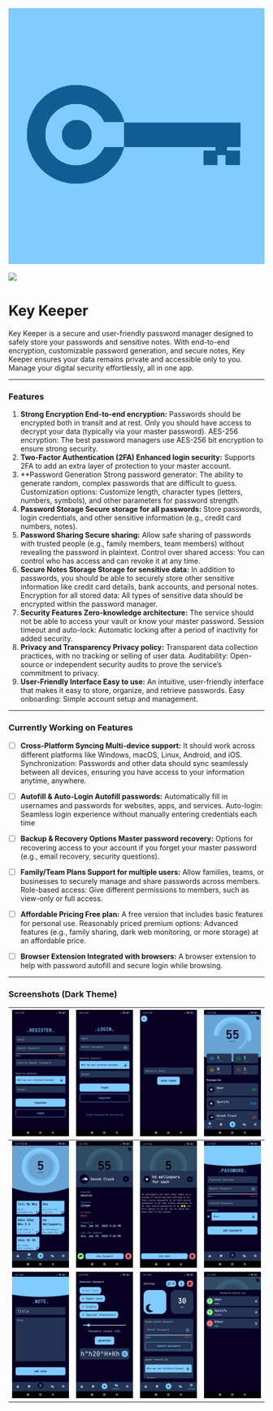 ![App Logo](resources/logo.png)

![](https://img.shields.io/date/?color=blue&logo=&label=26-Jan-25)

# Key Keeper

Key Keeper is a secure and user-friendly password manager designed to safely store your passwords and sensitive notes. With end-to-end encryption, customizable password generation, and secure notes, Key Keeper ensures your data remains private and accessible only to you. Manage your digital security effortlessly, all in one app.

---

### Features

1. **Strong Encryption End-to-end encryption:** Passwords should be encrypted both in transit and at rest. Only you should have access to decrypt your data (typically via your master password). AES-256 encryption: The best password managers use AES-256 bit encryption to ensure strong security.
2. **Two-Factor Authentication (2FA) Enhanced login security:** Supports 2FA to add an extra layer of protection to your master account.
3. **Password Generation Strong password generator: The ability to generate random, complex passwords that are difficult to guess. Customization options: Customize length, character types (letters, numbers, symbols), and other parameters for password strength.
4. **Password Storage Secure storage for all passwords:** Store passwords, login credentials, and other sensitive information (e.g., credit card numbers, notes).
5. **Password Sharing Secure sharing:** Allow safe sharing of passwords with trusted people (e.g., family members, team members) without revealing the password in plaintext. Control over shared access: You can control who has access and can revoke it at any time.
6. **Secure Notes Storage Storage for sensitive data:** In addition to passwords, you should be able to securely store other sensitive information like credit card details, bank accounts, and personal notes. Encryption for all stored data: All types of sensitive data should be encrypted within the password manager.
7. **Security Features Zero-knowledge architecture:** The service should not be able to access your vault or know your master password. Session timeout and auto-lock: Automatic locking after a period of inactivity for added security.
8. **Privacy and Transparency Privacy policy:** Transparent data collection practices, with no tracking or selling of user data. Auditability: Open-source or independent security audits to prove the service’s commitment to privacy.
9. **User-Friendly Interface Easy to use:** An intuitive, user-friendly interface that makes it easy to store, organize, and retrieve passwords. Easy onboarding: Simple account setup and management.


---

### Currently Working on Features

- [ ] **Cross-Platform Syncing Multi-device support:** It should work across different platforms like Windows, macOS, Linux, Android, and iOS. Synchronization: Passwords and other data should sync seamlessly between all devices, ensuring you have access to your information anytime, anywhere.
- [ ] **Autofill & Auto-Login Autofill passwords:** Automatically fill in usernames and passwords for websites, apps, and services. Auto-login: Seamless login experience without manually entering credentials each time
- [ ] **Backup & Recovery Options Master password recovery:** Options for recovering access to your account if you forget your master password (e.g., email recovery, security questions).
- [ ] **Family/Team Plans Support for multiple users:** Allow families, teams, or businesses to securely manage and share passwords across members. Role-based access: Give different permissions to members, such as view-only or full access.
- [ ] **Affordable Pricing Free plan:** A free version that includes basic features for personal use. Reasonably priced premium options: Advanced features (e.g., family sharing, dark web monitoring, or more storage) at an affordable price.
- [ ] **Browser Extension Integrated with browsers:** A browser extension to help with password autofill and secure login while browsing.


---

### Screenshots (Dark Theme)

|![Register](resources\screenshots\register.jpg) |![Login](resources\screenshots\login.jpg) |![Recovery](resources\screenshots\recovery.jpg) |![Passwords](resources\screenshots\passwords.jpg) |
|:----:|:----:|:----:|:----:|
|![Notes](resources\screenshots\notes.jpg)|![Password](resources\screenshots\password.jpg)|![Note](resources\screenshots\note.jpg)|![Add Password](resources\screenshots\add_password.jpg)|
|![Addd Note](resources\screenshots\add_note.jpg)|![Generate Password](resources\screenshots\generate.jpg)|![Settings](resources\screenshots\settings.jpg)|![Shared](resources\screenshots\shared.jpg)|


